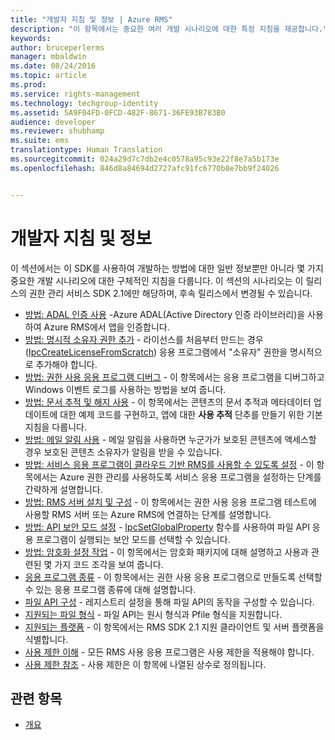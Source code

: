 ```yaml
---
title: "개발자 지침 및 정보 | Azure RMS"
description: "이 항목에서는 중요한 여러 개발 시나리오에 대한 특정 지침을 제공합니다."
keywords: 
author: bruceperlerms
manager: mbaldwin
ms.date: 08/24/2016
ms.topic: article
ms.prod: 
ms.service: rights-management
ms.technology: techgroup-identity
ms.assetid: 5A9F04FD-0FCD-482F-8671-36FE93B783B0
audience: developer
ms.reviewer: shubhamp
ms.suite: ems
translationtype: Human Translation
ms.sourcegitcommit: 024a29d7c7db2e4c0578a95c93e22f8e7a5b173e
ms.openlocfilehash: 846d8a84694d2727afc91fc6770b8e7bb9f24026


---
```


# 개발자 지침 및 정보

이 섹션에서는 이 SDK를 사용하여 개발하는 방법에 대한 일반 정보뿐만 아니라 몇 가지 중요한 개발 시나리오에 대한 구체적인 지침을 다룹니다. 이 섹션의 시나리오는 이 릴리스의 권한 관리 서비스 SDK 2.1에만 해당하며, 후속 릴리스에서 변경될 수 있습니다.
- [방법: ADAL 인증 사용](how-to-use-adal-authentication.md) -Azure ADAL(Active Directory 인증 라이브러리)을 사용하여 Azure RMS에서 앱을 인증합니다.
- [방법: 명시적 소유자 권한 추가](add-explicit-owner-rights.md) - 라이선스를 처음부터 만드는 경우([IpcCreateLicenseFromScratch](/rights-management/sdk/2.1/api/win/functions#msipc_ipccreatelicensefromscratch)) 응용 프로그램에서 &quot;소유자&quot; 권한을 명시적으로 추가해야 합니다.
- [방법: 권한 사용 응용 프로그램 디버그](debugging-applications-that-use-ad-rms.md) - 이 항목에서는 응용 프로그램을 디버그하고 Windows 이벤트 로그를 사용하는 방법을 보여 줍니다.
- [방법: 문서 추적 및 해지 사용](tracking-content.md) - 이 항목에서는 콘텐츠의 문서 추적과 메타데이터 업데이트에 대한 예제 코드를 구현하고, 앱에 대한 **사용 추적** 단추를 만들기 위한 기본 지침을 다룹니다.
- [방법: 메일 알림 사용](how-to-enable-email-notification.md) - 메일 알림을 사용하면 누군가가 보호된 콘텐츠에 액세스할 경우 보호된 콘텐츠 소유자가 알림을 받을 수 있습니다.
- [방법: 서비스 응용 프로그램이 클라우드 기반 RMS를 사용할 수 있도록 설정](how-to-use-file-api-with-aadrm-cloud.md) - 이 항목에서는 Azure 권한 관리를 사용하도록 서비스 응용 프로그램을 설정하는 단계를 간략하게 설명합니다.
- [방법: RMS 서버 설치 및 구성](how-to-install-and-configure-an-rms-server.md) - 이 항목에서는 권한 사용 응용 프로그램 테스트에 사용할 RMS 서버 또는 Azure RMS에 연결하는 단계를 설명합니다.
- [방법: API 보안 모드 설정](setting-the-api-security-mode-api-mode.md) - [IpcSetGlobalProperty](/rights-management/sdk/2.1/api/win/functions#msipc_ipcsetglobalproperty) 함수를 사용하여 파일 API 응용 프로그램이 실행되는 보안 모드를 선택할 수 있습니다.
- [방법: 암호화 설정 작업](working-with-encryption.md) - 이 항목에서는 암호화 패키지에 대해 설명하고 사용과 관련된 몇 가지 코드 조각을 보여 줍니다.
- [응용 프로그램 종류](application-types.md) - 이 항목에서는 권한 사용 응용 프로그램으로 만들도록 선택할 수 있는 응용 프로그램 종류에 대해 설명합니다.
- [파일 API 구성](file-api-configuration.md) - 레지스트리 설정을 통해 파일 API의 동작을 구성할 수 있습니다.
- [지원되는 파일 형식](supported-file-formats.md) - 파일 API는 원시 형식과 Pfile 형식을 지원합니다.
- [지원되는 플랫폼](supported-platforms.md) - 이 항목에서는 RMS SDK 2.1 지원 클라이언트 및 서버 플랫폼을 식별합니다.
- [사용 제한 이해](understanding-usage-restrictions.md) - 모든 RMS 사용 응용 프로그램은 사용 제한을 적용해야 합니다.
- [사용 제한 참조](usage-restriction-reference.md) - 사용 제한은 이 항목에 나열된 상수로 정의됩니다.

 
## 관련 항목 ##
* [개요](ad-rms-overview.md)
 

 



<!--HONumber=Aug16_HO4-->


